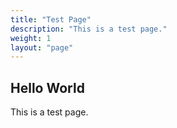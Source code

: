 ```yaml
---
title: "Test Page"
description: "This is a test page."
weight: 1
layout: "page"
---
```


## Hello World

This is a test page.

